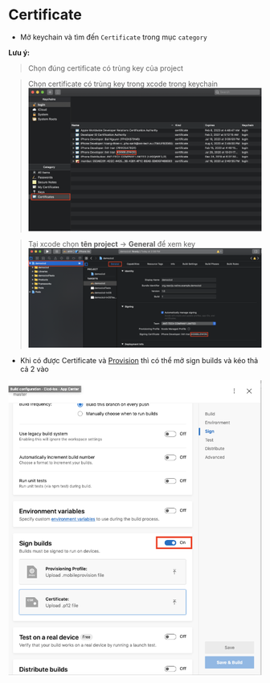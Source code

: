 # Certificate

- Mở keychain và tìm đến `Certificate` trong mục `category`

**Lưu ý:**

> Chọn đúng certificate có trùng key của project

> Chọn certificate có trùng key trong xcode trong keychain
> ![](../../readmeasset/keychain.png)

> Tại xcode chọn **tên project** -> **General** để xem key
> ![](../../readmeasset/keyxcode.png)

- Khi có được Certificate và [Provision]('./iosConfigProvisioning.md)
  thì có thể mở sign builds và kéo thả cả 2 vào

![img](../../readmeasset/signbuild.png)
